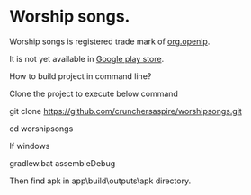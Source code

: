  Worship songs.
============

  Worship songs is registered trade mark of [org.openlp](http://openlp.org/). 
  
  It is not yet available in [Google play store](https://chrome.google.com/webstore/category/collection/also_on_android?hl=en-US).
  
How to build project in command line?
  
  Clone the project to execute below command
  
  git clone https://github.com/crunchersaspire/worshipsongs.git
  
  cd worshipsongs
  
  If windows
  
  gradlew.bat assembleDebug
  
  Then find apk in app\build\outputs\apk directory.
  
  
  
   
  
  

